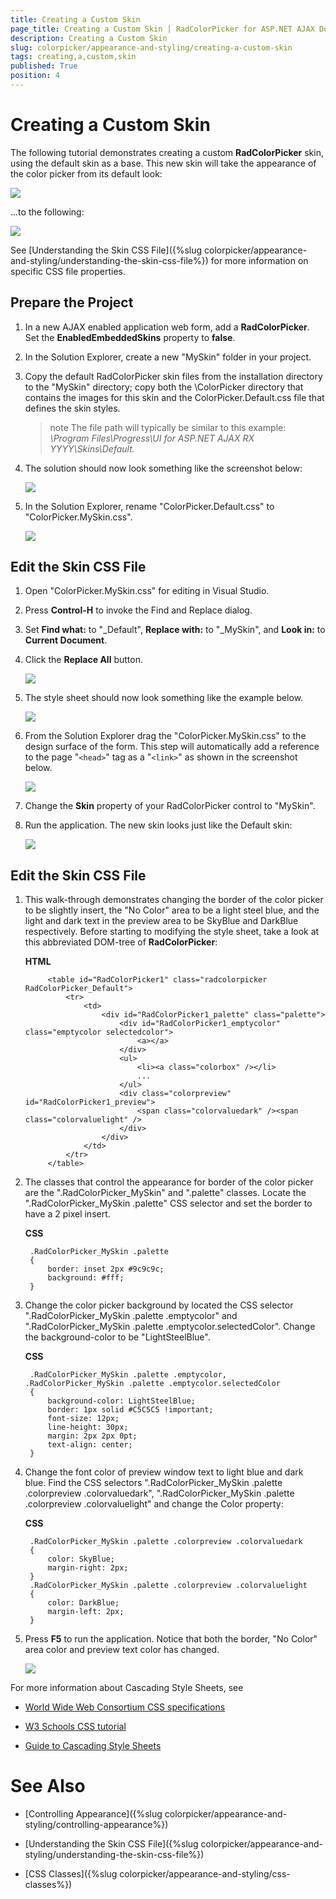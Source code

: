 ```yaml
---
title: Creating a Custom Skin
page_title: Creating a Custom Skin | RadColorPicker for ASP.NET AJAX Documentation
description: Creating a Custom Skin
slug: colorpicker/appearance-and-styling/creating-a-custom-skin
tags: creating,a,custom,skin
published: True
position: 4
---
```


# Creating a Custom Skin



The following tutorial demonstrates creating a custom **RadColorPicker** skin, using the default skin as a base. This new skin will take the appearance of the color picker from its default look:

![](images/colorpicker-appearance002.png)

...to the following:
 

![](images/colorpicker-appearance003.png)

See [Understanding the Skin CSS File]({%slug colorpicker/appearance-and-styling/understanding-the-skin-css-file%}) for more information on specific CSS file properties.

## Prepare the Project

1. In a new AJAX enabled application web form, add a **RadColorPicker**. Set the **EnabledEmbeddedSkins** property to **false**.

1. In the Solution Explorer, create a new "MySkin" folder in your project.

1. Copy the default RadColorPicker skin files from the installation directory to the "MySkin" directory; copy both the \ColorPicker directory that contains the images for this skin and the ColorPicker.Default.css file that defines the skin styles.

	>note The file path will typically be similar to this example: *\Program Files\Progress\UI for ASP.NET AJAX RX YYYY\Skins\Default.* 
	


1. The solution should now look something like the screenshot below:


	![](images/colorpicker-appearance006.png)

1. In the Solution Explorer, rename "ColorPicker.Default.css" to "ColorPicker.MySkin.css".

	![](images/colorpicker-appearance007.png)

## Edit the Skin CSS File

1. Open "ColorPicker.MySkin.css" for editing in Visual Studio.

1. Press **Control-H** to invoke the Find and Replace dialog.

1. Set **Find what:** to "_Default", **Replace with:** to "_MySkin", and **Look in:** to **Current Document**.

1. Click the **Replace All** button.

	![](images/colorpicker-appearance009.png)

1. The style sheet should now look something like the example below.
 
	![](images/colorpicker-appearance010.png)

1. From the Solution Explorer drag the "ColorPicker.MySkin.css" to the design surface of the form. This step will automatically add a reference to the page "`<head>`" tag as a "`<link>`" as shown in the screenshot below.

	![](images/colorpicker-appearance011.png)

1. Change the **Skin** property of your RadColorPicker control to "MySkin".

1. Run the application. The new skin looks just like the Default skin:

	![](images/colorpicker-appearance002.png)

## Edit the Skin CSS File

1. This walk-through demonstrates changing the border of the color picker to be slightly insert, the "No Color" area to be a light steel blue, and the light and dark text in the preview area to be SkyBlue and DarkBlue respectively. Before starting to modifying the style sheet, take a look at this abbreviated DOM-tree of **RadColorPicker**:

	__HTML__

			<table id="RadColorPicker1" class="radcolorpicker RadColorPicker_Default">
				<tr>
					<td>
						<div id="RadColorPicker1_palette" class="palette">
							<div id="RadColorPicker1_emptycolor" class="emptycolor selectedcolor">
								<a></a>
							</div>
							<ul>
								<li><a class="colorbox" /></li>
								...
							</ul>
							<div class="colorpreview" id="RadColorPicker1_preview">
								<span class="colorvaluedark" /><span class="colorvaluelight" />
							</div>
						</div>
					</td>
				</tr>
			</table>



1. The classes that control the appearance for border of the color picker are the ".RadColorPicker_MySkin" and ".palette" classes. Locate the ".RadColorPicker_MySkin .palette" CSS selector and set the border to have a 2 pixel insert.

	__CSS__

		.RadColorPicker_MySkin .palette
		{
			border: inset 2px #9c9c9c;
			background: #fff;
		} 




1. Change the color picker background by located the CSS selector ".RadColorPicker_MySkin .palette .emptycolor" and ".RadColorPicker_MySkin .palette .emptycolor.selectedColor". Change the background-color to be "LightSteelBlue".

	__CSS__

		.RadColorPicker_MySkin .palette .emptycolor, .RadColorPicker_MySkin .palette .emptycolor.selectedColor
		{
			background-color: LightSteelBlue;
			border: 1px solid #C5C5C5 !important;
			font-size: 12px;
			line-height: 30px;
			margin: 2px 2px 0pt;
			text-align: center;
		} 




1. Change the font color of preview window text to light blue and dark blue. Find the CSS selectors ".RadColorPicker_MySkin .palette .colorpreview .colorvaluedark", ".RadColorPicker_MySkin .palette .colorpreview .colorvaluelight" and change the Color property:

	__CSS__

		.RadColorPicker_MySkin .palette .colorpreview .colorvaluedark
		{
			color: SkyBlue;
			margin-right: 2px;
		}
		.RadColorPicker_MySkin .palette .colorpreview .colorvaluelight
		{
			color: DarkBlue;
			margin-left: 2px;
		} 




1. Press **F5** to run the application. Notice that both the border, "No Color" area color and preview text color has changed.

	![](images/colorpicker-appearance003.png)

For more information about Cascading Style Sheets, see

* [World Wide Web Consortium CSS specifications](http://www.w3.org/Style/CSS/)

* [W3 Schools CSS tutorial](http://www.w3schools.com/css/default.asp)

* [Guide to Cascading Style Sheets](http://www.htmlhelp.com/reference/css/)



# See Also

 * [Controlling Appearance]({%slug colorpicker/appearance-and-styling/controlling-appearance%})

 * [Understanding the Skin CSS File]({%slug colorpicker/appearance-and-styling/understanding-the-skin-css-file%})

 * [CSS Classes]({%slug colorpicker/appearance-and-styling/css-classes%})
